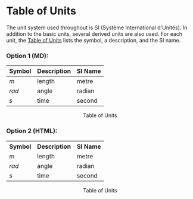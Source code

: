 # Table of Units

The unit system used throughout is SI (Système International d'Unités). In addition to the basic units, several derived units are also used. For each unit, the [Table of Units]() lists the symbol, a description, and the SI name.

### Option 1 (MD):

|Symbol|Description|SI Name|
|------|-----------|-------|
|*m*   |length     |metre  |
|*rad* |angle      |radian |
|*s*   |time       |second |

<p align="center">Table of Units</p>

### Option 2 (HTML):

<div id="Table:ToU">
    <table class="table">
        <tr>
            <th>Symbol</th>
            <th>Description</th>
            <th>SI Name</th>
        </tr>
        <tr>
            <td><em>m</em></td>
            <td>length</td>
            <td>metre</td>
        </tr>
        <tr>
            <td><em>rad</em></td>
            <td>angle</td>
            <td>radian</td>
        </tr>
        <tr>
            <td><em>s</em></td>
            <td>time</td>
            <td>second</td>
        </tr>
    </table>
    <p align="center">Table of Units</p>
</div>

